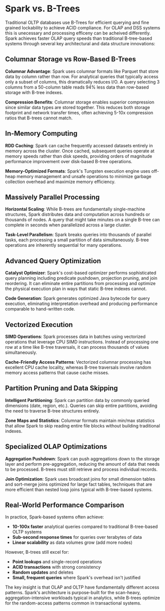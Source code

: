 # Spark vs. B-Trees
Traditional OLTP databases use B-Trees for efficient querying and fine grained lockability to achieve ACID compliance. For OLAP and DSS systems this is unecessary and processing efficeny can be acheived differently. Spark achieves faster OLAP query speeds than traditional B-tree-based systems through several key architectural and data structure innovations:

## Columnar Storage vs Row-Based B-Trees

**Columnar Advantage**: Spark uses columnar formats like Parquet that store data by column rather than row. For analytical queries that typically access only a subset of columns, this dramatically reduces I/O. A query selecting 3 columns from a 50-column table reads 94% less data than row-based storage with B-tree indexes.

**Compression Benefits**: Columnar storage enables superior compression since similar data types are stored together. This reduces both storage footprint and network transfer times, often achieving 5-10x compression ratios that B-trees cannot match.

## In-Memory Computing

**RDD Caching**: Spark can cache frequently accessed datasets entirely in memory across the cluster. Once cached, subsequent queries operate at memory speeds rather than disk speeds, providing orders of magnitude performance improvement over disk-based B-tree operations.

**Memory-Optimized Formats**: Spark's Tungsten execution engine uses off-heap memory management and unsafe operations to minimize garbage collection overhead and maximize memory efficiency.

## Massively Parallel Processing

**Horizontal Scaling**: While B-trees are fundamentally single-machine structures, Spark distributes data and computation across hundreds or thousands of nodes. A query that might take minutes on a single B-tree can complete in seconds when parallelized across a large cluster.

**Task-Level Parallelism**: Spark breaks queries into thousands of parallel tasks, each processing a small partition of data simultaneously. B-tree operations are inherently sequential for many operations.

## Advanced Query Optimization

**Catalyst Optimizer**: Spark's cost-based optimizer performs sophisticated query planning including predicate pushdown, projection pruning, and join reordering. It can eliminate entire partitions from processing and optimize the physical execution plan in ways that static B-tree indexes cannot.

**Code Generation**: Spark generates optimized Java bytecode for query execution, eliminating interpretation overhead and producing performance comparable to hand-written code.

## Vectorized Execution

**SIMD Operations**: Spark processes data in batches using vectorized operations that leverage CPU SIMD instructions. Instead of processing one row at a time like B-tree traversals, it can process thousands of values simultaneously.

**Cache-Friendly Access Patterns**: Vectorized columnar processing has excellent CPU cache locality, whereas B-tree traversals involve random memory access patterns that cause cache misses.

## Partition Pruning and Data Skipping

**Intelligent Partitioning**: Spark can partition data by commonly queried dimensions (date, region, etc.). Queries can skip entire partitions, avoiding the need to traverse B-tree structures entirely.

**Zone Maps and Statistics**: Columnar formats maintain min/max statistics that allow Spark to skip reading entire file blocks without building traditional indexes.

## Specialized OLAP Optimizations

**Aggregation Pushdown**: Spark can push aggregations down to the storage layer and perform pre-aggregation, reducing the amount of data that needs to be processed. B-trees must still retrieve and process individual records.

**Join Optimization**: Spark uses broadcast joins for small dimension tables and sort-merge joins optimized for large fact tables, techniques that are more efficient than nested loop joins typical with B-tree-based systems.

## Real-World Performance Comparison

In practice, Spark-based systems often achieve:
- **10-100x faster** analytical queries compared to traditional B-tree-based OLTP systems
- **Sub-second response times** for queries over terabytes of data
- **Linear scalability** as data volumes grow (add more nodes)

However, B-trees still excel for:
- **Point lookups** and single-record operations
- **ACID transactions** with strong consistency
- **Random updates** and deletes
- **Small, frequent queries** where Spark's overhead isn't justified

The key insight is that OLAP and OLTP have fundamentally different access patterns. Spark's architecture is purpose-built for the scan-heavy, aggregation-intensive workloads typical in analytics, while B-trees optimize for the random-access patterns common in transactional systems.
